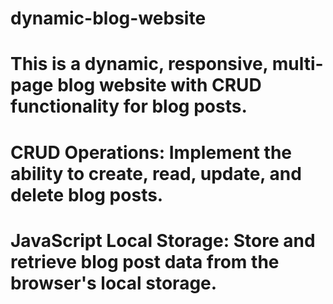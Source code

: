 # dynamic-blog-website

# This is a dynamic, responsive, multi-page blog website with CRUD functionality for blog posts.

# CRUD Operations: Implement the ability to create, read, update, and delete blog posts.
# JavaScript Local Storage: Store and retrieve blog post data from the browser's local storage.
